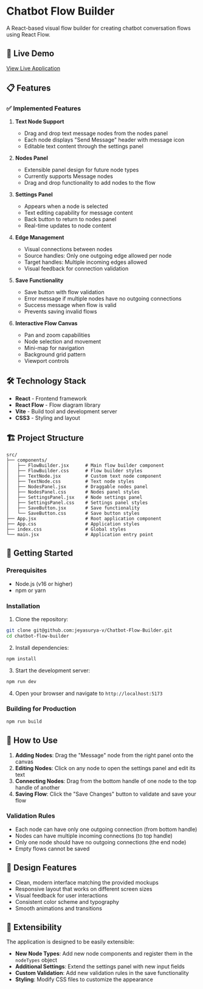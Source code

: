 # Chatbot Flow Builder

A React-based visual flow builder for creating chatbot conversation flows using React Flow.

## 🚀 Live Demo

[View Live Application](https://chatbot-flow-builder-ecru-kappa.vercel.app/)

## 📋 Features

### ✅ Implemented Features

1. **Text Node Support**
   - Drag and drop text message nodes from the nodes panel
   - Each node displays "Send Message" header with message icon
   - Editable text content through the settings panel

2. **Nodes Panel**
   - Extensible panel design for future node types
   - Currently supports Message nodes
   - Drag and drop functionality to add nodes to the flow

3. **Settings Panel**
   - Appears when a node is selected
   - Text editing capability for message content
   - Back button to return to nodes panel
   - Real-time updates to node content

4. **Edge Management**
   - Visual connections between nodes
   - Source handles: Only one outgoing edge allowed per node
   - Target handles: Multiple incoming edges allowed
   - Visual feedback for connection validation

5. **Save Functionality**
   - Save button with flow validation
   - Error message if multiple nodes have no outgoing connections
   - Success message when flow is valid
   - Prevents saving invalid flows

6. **Interactive Flow Canvas**
   - Pan and zoom capabilities
   - Node selection and movement
   - Mini-map for navigation
   - Background grid pattern
   - Viewport controls

## 🛠️ Technology Stack

- **React** - Frontend framework
- **React Flow** - Flow diagram library
- **Vite** - Build tool and development server
- **CSS3** - Styling and layout

## 🏗️ Project Structure

```
src/
├── components/
│   ├── FlowBuilder.jsx      # Main flow builder component
│   ├── FlowBuilder.css      # Flow builder styles
│   ├── TextNode.jsx         # Custom text node component
│   ├── TextNode.css         # Text node styles
│   ├── NodesPanel.jsx       # Draggable nodes panel
│   ├── NodesPanel.css       # Nodes panel styles
│   ├── SettingsPanel.jsx    # Node settings panel
│   ├── SettingsPanel.css    # Settings panel styles
│   ├── SaveButton.jsx       # Save functionality
│   └── SaveButton.css       # Save button styles
├── App.jsx                  # Root application component
├── App.css                  # Application styles
├── index.css                # Global styles
└── main.jsx                 # Application entry point
```

## 🚀 Getting Started

### Prerequisites

- Node.js (v16 or higher)
- npm or yarn

### Installation

1. Clone the repository:
```bash
git clone git@github.com:jeyasurya-v/Chatbot-Flow-Builder.git
cd chatbot-flow-builder
```

2. Install dependencies:
```bash
npm install
```

3. Start the development server:
```bash
npm run dev
```

4. Open your browser and navigate to `http://localhost:5173`

### Building for Production

```bash
npm run build
```

## 📖 How to Use

1. **Adding Nodes**: Drag the "Message" node from the right panel onto the canvas
2. **Editing Nodes**: Click on any node to open the settings panel and edit its text
3. **Connecting Nodes**: Drag from the bottom handle of one node to the top handle of another
4. **Saving Flow**: Click the "Save Changes" button to validate and save your flow

### Validation Rules

- Each node can have only one outgoing connection (from bottom handle)
- Nodes can have multiple incoming connections (to top handle)
- Only one node should have no outgoing connections (the end node)
- Empty flows cannot be saved

## 🎨 Design Features

- Clean, modern interface matching the provided mockups
- Responsive layout that works on different screen sizes
- Visual feedback for user interactions
- Consistent color scheme and typography
- Smooth animations and transitions

## 🔧 Extensibility

The application is designed to be easily extensible:

- **New Node Types**: Add new node components and register them in the `nodeTypes` object
- **Additional Settings**: Extend the settings panel with new input fields
- **Custom Validation**: Add new validation rules in the save functionality
- **Styling**: Modify CSS files to customize the appearance
